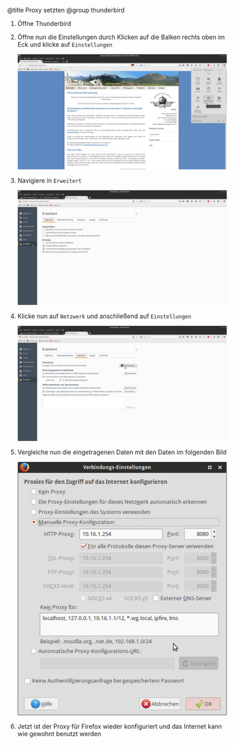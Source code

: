 ﻿@title Proxy setzten
@group thunderbird

1. Öffne Thunderbird

2. Öffne nun die Einstellungen durch Klicken auf die Balken rechts oben im Eck und klicke auf `Einstellungen`

   ![Screenshot 1](screen1.png)

3. Navigiere in `Erweitert`

   ![Screenshot 2](screen2.png)

4. Klicke nun auf `Netzwerk` und anschließend auf `Einstellungen`

   ![Screenshot 3](screen3.png)

5. Vergleiche nun die eingetragenen Daten mit den Daten im folgenden Bild 

   ![Screenshot 4](screen4.png)

6. Jetzt ist der Proxy für Firefox wieder konfiguriert und das Internet kann wie gewohnt benutzt werden
